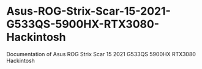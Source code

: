 # Asus-ROG-Strix-Scar-15-2021-G533QS-5900HX-RTX3080-Hackintosh
Documentation of Asus ROG Strix Scar 15 2021 G533QS 5900HX RTX3080 Hackintosh

